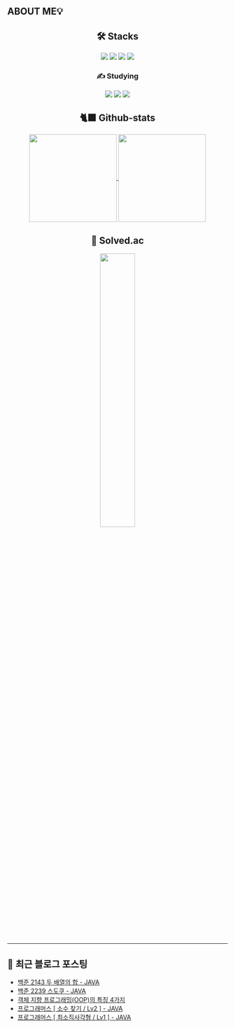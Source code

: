## ABOUT ME💡

<div align="center">
    
## 🛠️ Stacks

<img src="https://img.shields.io/badge/JAVA-007396?style=flat-square&logo=OpenJDK&logoColor=white">
<img src="https://img.shields.io/badge/Flutter-02569B?style=flat-square&logo=flutter&logoColor=white"/>
<img src="https://img.shields.io/badge/Dart-0175C2?style=flat-square&logo=Dart&logoColor=white"/>
<img src="https://img.shields.io/badge/Firebase-DD2C00?style=flat-square&logo=firebase&logoColor=white">

<br>

### ✍️ Studying

<img src= "https://img.shields.io/badge/Spring-6DB33F?style=flat-square&logo=Spring&logoColor=white">
<img src="https://img.shields.io/badge/MySQL-4479A1?style=flat-square&logo=MySQL&logoColor=white">
<img src="https://img.shields.io/badge/kotlin-7F52FF?style=flat-square&logo=kotlin&logoColor=white"> 

## 🐈‍⬛ Github-stats
<a href="https://github.com/LimKangHyun/github-readme-stats">
  <img height=200 align="center" src="https://github-readme-stats.vercel.app/api?username=LimKangHyun" />
</a>
<a href="https://github.com/LimKangHyun/convoychat">
  <img height=200 align="center" src="https://github-readme-stats.vercel.app/api/top-langs?username=LimKangHyun&layout=compact&langs_count=8&card_width=320" />
</a>

## 🧩 Solved.ac
<img src="http://mazassumnida.wtf/api/v2/generate_badge?boj=dlarkd0218" width=40% />
</div>

---
## 📄 최근 블로그 포스팅

<ul><li><a href='https://lkh0218-dev.tistory.com/40' target='_blank'>백준 2143 두 배열의 합 - JAVA</a></li><li><a href='https://lkh0218-dev.tistory.com/39' target='_blank'>백준 2239 스도쿠 - JAVA</a></li><li><a href='https://lkh0218-dev.tistory.com/38' target='_blank'>객체 지향 프로그래밍(OOP)의 특징 4가지</a></li><li><a href='https://lkh0218-dev.tistory.com/37' target='_blank'>프로그래머스 [ 소수 찾기 / Lv2 ] - JAVA</a></li><li><a href='https://lkh0218-dev.tistory.com/36' target='_blank'>프로그래머스 [ 최소직사각형 / Lv1 ] - JAVA</a></li></ul>